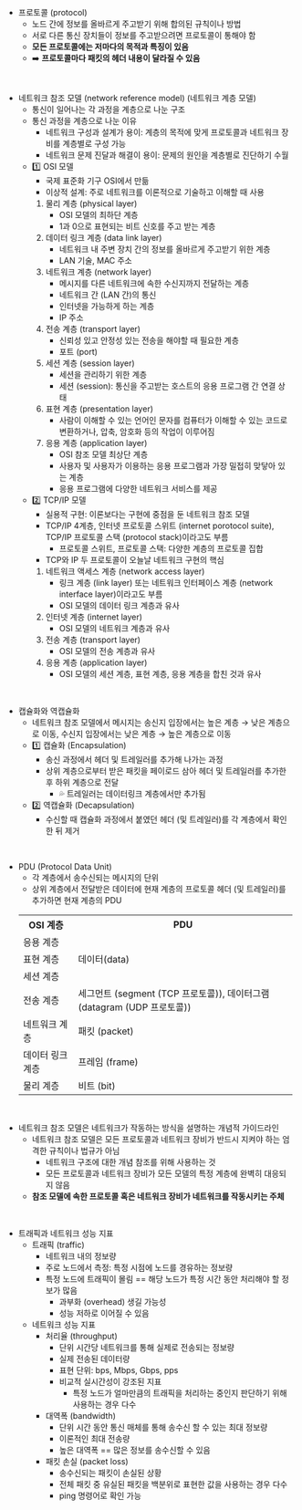 - 프로토콜 (protocol)
  - 노드 간에 정보를 올바르게 주고받기 위해 합의된 규칙이나 방법
  - 서로 다른 통신 장치들이 정보를 주고받으려면 프로토콜이 통해야 함
  - **모든 프로토콜에는 저마다의 목적과 특징이 있음**
  - ➡️ **프로토콜마다 패킷의 헤더 내용이 달라질 수 있음**
<br/>

- 네트워크 참조 모델 (network reference model) (네트워크 계층 모델)
  - 통신이 일어나는 각 과정을 계층으로 나눈 구조
  - 통신 과정을 계층으로 나눈 이유
    - 네트워크 구성과 설계가 용이: 계층의 목적에 맞게 프로토콜과 네트워크 장비를 계층별로 구성 가능
    - 네트워크 문제 진달과 해결이 용이: 문제의 원인을 계층별로 진단하기 수월
  - 1️⃣ OSI 모델
    - 국제 표준화 기구 OSI에서 만듦
    - 이상적 설계: 주로 네트워크를 이론적으로 기술하고 이해할 때 사용
    1. 물리 계층 (physical layer)
       - OSI 모델의 최하단 계층
       - 1과 0으로 표현되는 비트 신호를 주고 받는 계층
    2. 데이터 링크 계층 (data link layer)
       - 네트워크 내 주변 장치 간의 정보를 올바르게 주고받기 위한 계층
       - LAN 기술, MAC 주소
    3. 네트워크 계층 (network layer)
       - 메시지를 다른 네트워크에 속한 수신지까지 전달하는 계층
       - 네트워크 간 (LAN 간)의 통신
       - 인터넷을 가능하게 하는 계층
       - IP 주소
    4. 전송 계층 (transport layer)
       - 신뢰성 있고 안정성 있는 전송을 해야할 때 필요한 계층
       - 포트 (port)
    5. 세션 계층 (session layer)
       - 세션을 관리하기 위한 계층
       - 세션 (session): 통신을 주고받는 호스트의 응용 프로그램 간 연결 상태
    6. 표현 계층 (presentation layer)
       - 사람이 이해할 수 있는 언어인 문자를 컴퓨터가 이해할 수 있는 코드로 변환하거나, 압축, 암호화 등의 작업이 이루어짐
    7. 응용 계층 (application layer)
       - OSI 참조 모델 최상단 계층
       - 사용자 및 사용자가 이용하는 응용 프로그램과 가장 밀접히 맞닿아 있는 계층
       - 응용 프로그램에 다양한 네트워크 서비스를 제공
  - 2️⃣ TCP/IP 모델
    - 실용적 구현: 이론보다는 구현에 중점을 둔 네트워크 참조 모델
    - TCP/IP 4계층, 인터넷 프로토콜 스위트 (internet porotocol suite), TCP/IP 프로토콜 스택 (protocol stack)이라고도 부름
      - 프로토콜 스위트, 프로토콜 스택: 다양한 계층의 프로토콜 집합 
    - TCP와 IP 두 프로토콜이 오늘날 네트워크 구현의 핵심
    1. 네트워크 액세스 계층 (network access layer)
       - 링크 계층 (link layer) 또는 네트워크 인터페이스 계층 (network interface layer)이라고도 부름
       - OSI 모델의 데이터 링크 계층과 유사
    2. 인터넷 계층 (internet layer)
       - OSI 모델의 네트워크 계층과 유사
    3. 전송 계층 (transport layer)
       - OSI 모델의 전송 계층과 유사
    4. 응용 계층 (application layer)
       - OSI 모델의 세션 계층, 표현 계층, 응용 계층을 합친 것과 유사
<br/>

- 캡슐화와 역캡슐화
  - 네트워크 참조 모델에서 메시지는 송신지 입장에서는 높은 계층 → 낮은 계층으로 이동, 수신지 입장에서는 낮은 계층 → 높은 계층으로 이동
  - 1️⃣ 캡슐화 (Encapsulation)
    - 송신 과정에서 헤더 및 트레일러를 추가해 나가는 과정
    - 상위 계층으로부터 받은 패킷을 페이로드 삼아 헤더 및 트레일러를 추가한 후 하위 계층으로 전달
      - 💦 트레일러는 데이터링크 계층에서만 추가됨 
  - 2️⃣ 역캡슐화 (Decapsulation)
    - 수신할 때 캡슐화 과정에서 붙였던 헤더 (및 트레일러)를 각 계층에서 확인한 뒤 제거
<br/>

- PDU (Protocol Data Unit)
  - 각 계층에서 송수신되는 메시지의 단위
  - 상위 계층에서 전달받은 데이터에 현재 계층의 프로토콜 헤더 (및 트레일러)를 추가하면 현재 계층의 PDU 
  <table>
    <tr>
      <th>OSI 계층</th>
      <th>PDU</th>
    </tr>
    <tr>
      <td>응용 계층</td>
      <td rowspan="3">데이터(data)</td>
    </tr>
    <tr>
      <td>표현 계층</td>
    </tr>
    <tr>
      <td>세션 계층</td>
    </tr>
    <tr>
      <td>전송 계층</td>
      <td>세그먼트 (segment (TCP 프로토콜)), 데이터그램 (datagram (UDP 프로토콜))</td>
    </tr>
    <tr>
      <td>네트워크 계층</td>
      <td>패킷 (packet)</td>
    </tr>
    <tr>
      <td>데이터 링크 계층</td>
      <td>프레임 (frame)</td>
    </tr>
    <tr>
      <td>물리 계층</td>
      <td>비트 (bit)</td>
    </tr>
  </table>
<br/>

- 네트워크 참조 모델은 네트워크가 작동하는 방식을 설명하는 개념적 가이드라인 
  - 네트워크 참조 모델은 모든 프로토콜과 네트워크 장비가 반드시 지켜야 하는 엄격한 규칙이나 법규가 아님
    - 네트워크 구조에 대한 개념 참조를 위해 사용하는 것
    - 모든 프로토콜과 네트워크 장비가 모든 모델의 특정 계층에 완벽히 대응되지 않음
  - **참조 모델에 속한 프로토콜 혹은 네트워크 장비가 네트워크를 작동시키는 주체**
<br/>

- 트래픽과 네트워크 성능 지표
  - 트래픽 (traffic)
    - 네트워크 내의 정보량
    - 주로 노드에서 측정: 특정 시점에 노드를 경유하는 정보량
    - 특정 노드에 트래픽이 몰림 == 해당 노드가 특정 시간 동안 처리해야 할 정보가 많음
      - 과부화 (overhead) 생길 가능성
      - 성능 저하로 이어질 수 있음
  - 네트워크 성능 지표
    - 처리율 (throughput)
      - 단위 시간당 네트워크를 통해 실제로 전송되는 정보량
      - 실제 전송된 데이터량
      - 표현 단위: bps, Mbps, Gbps, pps
      - 비교적 실시간성이 강조된 지표
        - 특정 노드가 얼마만큼의 트래픽을 처리하는 중인지 판단하기 위해 사용하는 경우 다수
    - 대역폭 (bandwidth)
      - 단위 시간 동안 통신 매체를 통해 송수신 할 수 있는 최대 정보량
      - 이론적인 최대 전송량 
      - 높은 대역폭 == 많은 정보를 송수신할 수 있음
    - 패킷 손실 (packet loss)
      - 송수신되는 패킷이 손실된 상황
      - 전체 패킷 중 유실된 패킷을 백분위로 표현한 값을 사용하는 경우 다수
      - ping 명령어로 확인 가능 
